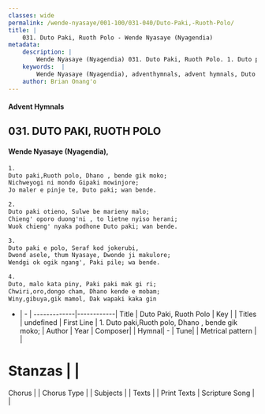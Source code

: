 ```yaml
---
classes: wide
permalink: /wende-nyasaye/001-100/031-040/Duto-Paki,-Ruoth-Polo/
title: |
    031. Duto Paki, Ruoth Polo - Wende Nyasaye (Nyagendia)
metadata:
    description: |
        Wende Nyasaye (Nyagendia) 031. Duto Paki, Ruoth Polo. 1. Duto paki,Ruoth polo, Dhano , bende gik moko; Nichweyogi ni mondo Gipaki mowinjore; Jo maler e pinje te, Duto paki; wan bende.  2. Duto paki otieno, Sulwe be marieny malo; Chieng' oporo duong'ni , to lietne nyiso herani; Wuok chieng' nyaka podhone Duto paki; wan bende.  3. Duto paki e polo, Seraf kod jokerubi, Dwond asele, thum Nyasaye, Dwonde ji makulore; Wendgi ok ogik ngang', Paki pile; wa bende.  4. Duto, malo kata piny, Paki paki mak gi ri; Chwiri,oro,dongo cham, Dhano kende e mobam; Winy,gibuya,gik mamol, Dak wapaki kaka gin  
    keywords:  |
        Wende Nyasaye (Nyagendia), adventhymnals, advent hymnals, Duto Paki, Ruoth Polo, 1. Duto paki,Ruoth polo, Dhano , bende gik moko;. 
    author: Brian Onang'o
---
```


#### Advent Hymnals
## 031. DUTO PAKI, RUOTH POLO
####  Wende Nyasaye (Nyagendia),

```txt
1.
Duto paki,Ruoth polo, Dhano , bende gik moko;
Nichweyogi ni mondo Gipaki mowinjore;
Jo maler e pinje te, Duto paki; wan bende.

2.
Duto paki otieno, Sulwe be marieny malo;
Chieng' oporo duong'ni , to lietne nyiso herani;
Wuok chieng' nyaka podhone Duto paki; wan bende.

3.
Duto paki e polo, Seraf kod jokerubi,
Dwond asele, thum Nyasaye, Dwonde ji makulore;
Wendgi ok ogik ngang', Paki pile; wa bende.

4.
Duto, malo kata piny, Paki paki mak gi ri;
Chwiri,oro,dongo cham, Dhano kende e mobam;
Winy,gibuya,gik mamol, Dak wapaki kaka gin


```

- |   -  |
-------------|------------|
Title | Duto Paki, Ruoth Polo |
Key |  |
Titles | undefined |
First Line | 1. Duto paki,Ruoth polo, Dhano , bende gik moko; |
Author | 
Year | 
Composer| |
Hymnal|  - |
Tune|  |
Metrical pattern | |
# Stanzas |  |
Chorus |  |
Chorus Type |  |
Subjects | |
Texts |  |
Print Texts | 
Scripture Song |  |
    
